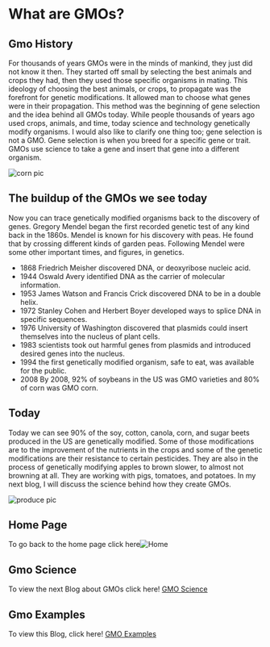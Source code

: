 # What are GMOs?

## Gmo History
For thousands of years GMOs were in the minds of mankind, they just did not know it then. They started off small by selecting the best animals and crops they had, then they used those specific organisms in mating. This ideology of choosing the best animals, or crops, to propagate was the forefront for genetic modifications. It allowed man to choose what genes were in their propagation. This method was the beginning of gene selection and the idea behind all GMOs today. While people thousands of years ago used crops, animals, and time, today science and technology genetically modify organisms. I would also like to clarify one thing too; gene selection is not a GMO. Gene selection is when you breed for a specific gene or trait. GMOs use science to take a gene and insert that gene into a different organism. 

![corn pic](https://user-images.githubusercontent.com/43043543/47829306-bfd1f700-dd54-11e8-9559-8fee414d2fd4.jpg)


## The buildup of the GMOs we see today 
Now you can trace genetically modified organisms back to the discovery of genes. Gregory Mendel began the first recorded genetic test of any kind back in the 1860s. Mendel is known for his discovery with peas. He found that by crossing different kinds of garden peas. Following Mendel were some other important times, and figures, in genetics. 
- 1868 Friedrich Meisher discovered DNA, or deoxyribose nucleic acid. 
- 1944 Oswald Avery identified DNA as the carrier of molecular information.
- 1953 James Watson and Francis Crick discovered DNA to be in a double helix.
- 1972 Stanley Cohen and Herbert Boyer developed ways to splice DNA in specific sequences.
- 1976 University of Washington discovered that plasmids could insert themselves into the nucleus of plant cells. 
- 1983 scientists took out harmful genes from plasmids and introduced desired genes into the nucleus. 
- 1994 the first genetically modified organism, safe to eat, was available for the public. 
- 2008 By 2008, 92% of soybeans in the US was GMO varieties and 80% of corn was GMO corn. 

## Today
Today we can see 90% of the soy, cotton, canola, corn, and sugar beets produced in the US are genetically modified. Some of those modifications are to the improvement of the nutrients in the crops and some of the genetic modifications are their resistance to certain pesticides. They are also in the process of genetically modifying apples to brown slower, to almost not browning at all. They are working with pigs, tomatoes, and potatoes. In my next blog, I will discuss the science behind how they create GMOs. 


![produce pic](https://user-images.githubusercontent.com/43043543/47829323-df691f80-dd54-11e8-8ff4-3fe6b08d82e3.png)

## Home Page

To go back to the home page click here![Home](https://wdeaton.github.io/GMO-Introduction/)

## Gmo Science

To view the next Blog about GMOs click here! [GMO Science](https://wdeaton.github.io/Gmos-Blog-Science/)

## Gmo Examples

To view this Blog, click here! [GMO Examples](https://wdeaton.github.io/GMOExamples/)


